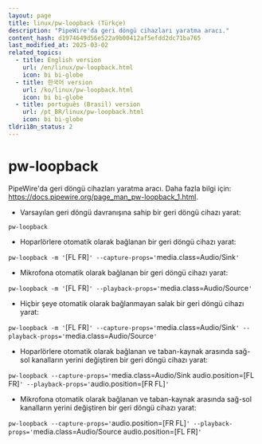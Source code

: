 ```yaml
---
layout: page
title: linux/pw-loopback (Türkçe)
description: "PipeWire'da geri döngü cihazları yaratma aracı."
content_hash: d1974649d56e522a9b00412af5efdd2dc71ba765
last_modified_at: 2025-03-02
related_topics:
  - title: English version
    url: /en/linux/pw-loopback.html
    icon: bi bi-globe
  - title: 한국어 version
    url: /ko/linux/pw-loopback.html
    icon: bi bi-globe
  - title: português (Brasil) version
    url: /pt_BR/linux/pw-loopback.html
    icon: bi bi-globe
tldri18n_status: 2
---
```

# pw-loopback

PipeWire'da geri döngü cihazları yaratma aracı.
Daha fazla bilgi için: <https://docs.pipewire.org/page_man_pw-loopback_1.html>.

- Varsayılan geri döngü davranışına sahip bir geri döngü cihazı yarat:

`pw-loopback`

- Hoparlörlere otomatik olarak bağlanan bir geri döngü cihazı yarat:

`pw-loopback -m '`<span class="tldr-var badge badge-pill bg-dark-lm bg-white-dm text-white-lm text-dark-dm font-weight-bold">[FL FR]</span>`' --capture-props='`<span class="tldr-var badge badge-pill bg-dark-lm bg-white-dm text-white-lm text-dark-dm font-weight-bold">media.class=Audio/Sink</span>`'`

- Mikrofona otomatik olarak bağlanan bir geri döngü cihazı yarat:

`pw-loopback -m '`<span class="tldr-var badge badge-pill bg-dark-lm bg-white-dm text-white-lm text-dark-dm font-weight-bold">[FL FR]</span>`' --playback-props='`<span class="tldr-var badge badge-pill bg-dark-lm bg-white-dm text-white-lm text-dark-dm font-weight-bold">media.class=Audio/Source</span>`'`

- Hiçbir şeye otomatik olarak bağlanmayan salak bir geri döngü cihazı yarat:

`pw-loopback -m '`<span class="tldr-var badge badge-pill bg-dark-lm bg-white-dm text-white-lm text-dark-dm font-weight-bold">[FL FR]</span>`' --capture-props='`<span class="tldr-var badge badge-pill bg-dark-lm bg-white-dm text-white-lm text-dark-dm font-weight-bold">media.class=Audio/Sink</span>`' --playback-props='`<span class="tldr-var badge badge-pill bg-dark-lm bg-white-dm text-white-lm text-dark-dm font-weight-bold">media.class=Audio/Source</span>`'`

- Hoparlörlere otomatik olarak bağlanan ve taban-kaynak arasında sağ-sol kanalların yerini değiştiren bir geri döngü cihazı yarat:

`pw-loopback --capture-props='`<span class="tldr-var badge badge-pill bg-dark-lm bg-white-dm text-white-lm text-dark-dm font-weight-bold">media.class=Audio/Sink audio.position=[FL FR]</span>`' --playback-props='`<span class="tldr-var badge badge-pill bg-dark-lm bg-white-dm text-white-lm text-dark-dm font-weight-bold">audio.position=[FR FL]</span>`'`

- Mikrofona otomatik olarak bağlanan ve taban-kaynak arasında sağ-sol kanalların yerini değiştiren bir geri döngü cihazı yarat:

`pw-loopback --capture-props='`<span class="tldr-var badge badge-pill bg-dark-lm bg-white-dm text-white-lm text-dark-dm font-weight-bold">audio.position=[FR FL]</span>`' --playback-props='`<span class="tldr-var badge badge-pill bg-dark-lm bg-white-dm text-white-lm text-dark-dm font-weight-bold">media.class=Audio/Source audio.position=[FL FR]</span>`'`
